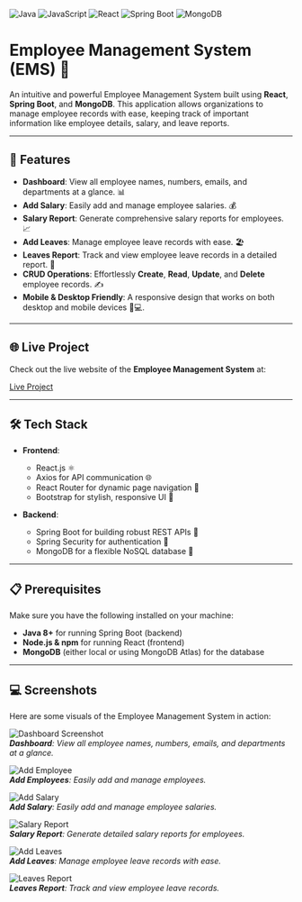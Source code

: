 ![Java](https://img.shields.io/badge/language-Java-007396)
![JavaScript](https://img.shields.io/badge/language-JavaScript-F7DF1E)
![React](https://img.shields.io/badge/framework-React-61DAFB)
![Spring Boot](https://img.shields.io/badge/framework-Spring_Boot-6DB33F)
![MongoDB](https://img.shields.io/badge/Database-MongoDB-009639)


# Employee Management System (EMS) 🚀

An intuitive and powerful Employee Management System built using **React**, **Spring Boot**, and **MongoDB**. This application allows organizations to manage employee records with ease, keeping track of important information like employee details, salary, and leave reports.

---

## 🌟 Features

- **Dashboard**: View all employee names, numbers, emails, and departments at a glance. 📊
- **Add Salary**: Easily add and manage employee salaries. 💰
- **Salary Report**: Generate comprehensive salary reports for employees. 📈
- **Add Leaves**: Manage employee leave records with ease. 🏖️
- **Leaves Report**: Track and view employee leave records in a detailed report. 📅
- **CRUD Operations**: Effortlessly **Create**, **Read**, **Update**, and **Delete** employee records. ✍️
- **Mobile & Desktop Friendly**: A responsive design that works on both desktop and mobile devices 📱💻.

---

## 🌐 Live Project

Check out the live website of the **Employee Management System** at:

[Live Project](https://ems-crud.netlify.app/)

---


## 🛠️ Tech Stack

- **Frontend**:
  - React.js ⚛️
  - Axios for API communication 🌐
  - React Router for dynamic page navigation 🚗
  - Bootstrap for stylish, responsive UI 🎨

- **Backend**:
  - Spring Boot for building robust REST APIs 🌱
  - Spring Security for authentication 🔐
  - MongoDB for a flexible NoSQL database 💾

---

## 📋 Prerequisites

Make sure you have the following installed on your machine:

- **Java 8+** for running Spring Boot (backend)
- **Node.js & npm** for running React (frontend)
- **MongoDB** (either local or using MongoDB Atlas) for the database

---

## 💻 Screenshots

Here are some visuals of the Employee Management System in action:

![Dashboard Screenshot](https://i.imgur.com/lJsIlwA.png)  
_**Dashboard**: View all employee names, numbers, emails, and departments at a glance._

![Add Employee](https://i.imgur.com/YT2pqAz.png)  
_**Add Employees**: Easily add and manage employees._

![Add Salary](https://i.imgur.com/TSOgtAE.png)  
_**Add Salary**: Easily add and manage employee salaries._

![Salary Report](https://i.imgur.com/lxVhSXT.png)  
_**Salary Report**: Generate detailed salary reports for employees._

![Add Leaves](https://i.imgur.com/KLPynPk.png)  
_**Add Leaves**: Manage employee leave records with ease._

![Leaves Report](https://i.imgur.com/JLBYNwq.png)  
_**Leaves Report**: Track and view employee leave records._


